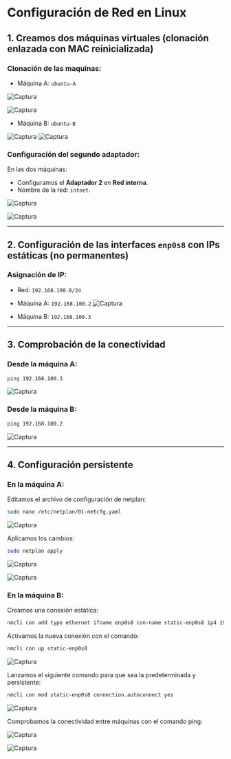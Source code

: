 # Configuración de Red en Linux

## 1. Creamos dos máquinas virtuales (clonación enlazada con MAC reinicializada)


### Clonación de las maquinas:
  - Máquina A: `ubuntu-A`
    
  ![Captura](./Imagenes/Captura1.png)

  ![Captura](./Imagenes/Captura2.png)
      
  - Máquina B: `ubuntu-B`

  ![Captura](./Imagenes/Captura3.png)
  ![Captura](./Imagenes/Captura2.png)
  

### Configuración del segundo adaptador:
En las dos máquinas:
- Configuramos el **Adaptador 2** en **Red interna**.
- Nombre de la red: `intnet`.

![Captura](./Imagenes/Captura4.png)

![Captura](./Imagenes/Captura5.png)

---

## 2. Configuración de las interfaces `enp0s8` con IPs estáticas (no permanentes)

### Asignación de IP:
- Red: `192.168.100.0/24`
- Máquina A: `192.168.100.2`
![Captura](./Imagenes/Captura6.1.png)

- Máquina B: `192.168.100.3`

---

## 3. Comprobación de la conectividad

### Desde la máquina A:
```bash
ping 192.168.100.3
```
![Captura](./Imagenes/Captura6.png)

### Desde la máquina B:
```bash
ping 192.168.100.2
```
![Captura](./Imagenes/Captura7.png)

---

## 4. Configuración persistente

### En la máquina A:
Editamos el archivo de configuración de netplan:
```bash
sudo nano /etc/netplan/01-netcfg.yaml
```
![Captura](./Imagenes/Captura8.png)

Aplicamos los cambios:
```bash
sudo netplan apply
```
![Captura](./Imagenes/Captura9.png)

![Captura](./Imagenes/Captura10.png)
### En la máquina B:
Creamos una conexión estática:
```bash
nmcli con add type ethernet ifname enp0s8 con-name static-enp0s8 ip4 192.168.100.3/24
```

Activamos la nueva conexión con el comando:
```bash
nmcli con up static-enp0s8
```
![Captura](./Imagenes/Captura11.png)

Lanzamos el siguiente comando para que sea la predeterminada y persistente:
```bash
nmcli con mod static-enp0s8 connection.autoconnect yes
```
![Captura](./Imagenes/Captura13.png)

Comprobamos la conectividad entre máquinas con el comando ping:

![Captura](./Imagenes/Captura12.png)

![Captura](./Imagenes/Captura14.png)
